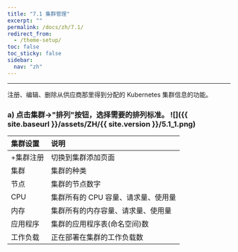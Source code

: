 ```yaml
---
title: "7.1 集群管理"
excerpt: ""
permalink: /docs/zh/7.1/
redirect_from:
  - /theme-setup/
toc: false
toc_sticky: false
sidebar:
  nav: "zh"
---
```


---
注册、编辑、删除从供应商那里得到分配的 Kubernetes 集群信息的功能。

### a\) 点击集群→"排列"按钮，选择需要的排列标准。 ![]({{ site.baseurl }}/assets/ZH/{{ site.version }}/5.1_1.png)

| **集群设置** | **说明** |
| :--- | :--- |
| +集群注册 | 切换到集群添加页面 |
| 集群 | 集群的种类 |
| 节点 | 集群的节点数字 |
| CPU | 集群所有的 CPU 容量、请求量、使用量 |
| 内存 | 集群所有的内存容量、请求量、使用量 |
| 应用程序 | 集群的应用程序表(命名空间)数 |
| 工作负载 | 正在部署在集群的工作负载数 |
